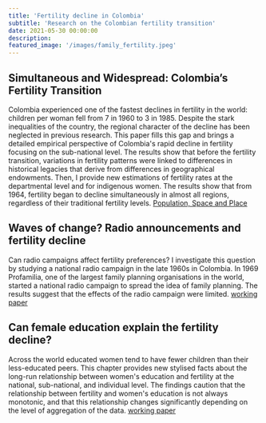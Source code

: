 ```yaml
---
title: 'Fertility decline in Colombia'
subtitle: 'Research on the Colombian fertility transition'
date: 2021-05-30 00:00:00
description:
featured_image: '/images/family_fertility.jpeg'
---
```


##  Simultaneous and Widespread: Colombia’s Fertility Transition 
Colombia experienced one of the fastest declines in fertility in the world: children per woman fell from 7 in 1960 to 3 in 1985. Despite the stark inequalities of the country, the regional character of the decline has been neglected in previous research. This paper fills this gap and brings a detailed empirical perspective of Colombia's rapid decline in fertility focusing on the sub-national level. The results show that before the fertility transition, variations in fertility patterns were linked to differences in historical legacies that derive from differences in geographical endowments. Then, I provide new estimations of fertility rates at the departmental level and for indigenous women. The results show that from 1964, fertility began to decline simultaneously in almost all regions, regardless of their traditional fertility levels. [Population, Space and Place](https://doi.org/10.1002/psp.2845)

## Waves of change? Radio announcements and fertility decline
Can radio campaigns affect fertility preferences? I investigate this question by studying a national radio campaign in the late 1960s in Colombia. In 1969 Profamilia, one of the largest family planning organisations in the world, started a national radio campaign to spread the idea of family planning. The results suggest that the effects of the radio campaign were limited. [working paper](https://doi.org/10.32468/chee.65)

## Can female education explain the fertility decline?
Across the world educated women tend to have fewer children than their less-educated peers. This chapter provides new stylised facts about the long-run relationship between women's education and fertility at the national, sub-national, and individual level. The findings caution that the relationship between fertility and women's education is not always monotonic, and that this relationship changes significantly depending on the level of aggregation of the data. [working paper](https://doi.org/10.32468/chee.63)
